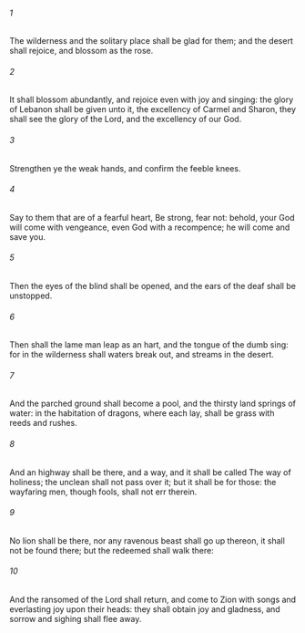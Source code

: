 ###### 1
The wilderness and the solitary place shall be glad for them; and the desert shall rejoice, and blossom as the rose.

###### 2
It shall blossom abundantly, and rejoice even with joy and singing: the glory of Lebanon shall be given unto it, the excellency of Carmel and Sharon, they shall see the glory of the Lord, and the excellency of our God.

###### 3
Strengthen ye the weak hands, and confirm the feeble knees.

###### 4
Say to them that are of a fearful heart, Be strong, fear not: behold, your God will come with vengeance, even God with a recompence; he will come and save you.

###### 5
Then the eyes of the blind shall be opened, and the ears of the deaf shall be unstopped.

###### 6
Then shall the lame man leap as an hart, and the tongue of the dumb sing: for in the wilderness shall waters break out, and streams in the desert.

###### 7
And the parched ground shall become a pool, and the thirsty land springs of water: in the habitation of dragons, where each lay, shall be grass with reeds and rushes.

###### 8
And an highway shall be there, and a way, and it shall be called The way of holiness; the unclean shall not pass over it; but it shall be for those: the wayfaring men, though fools, shall not err therein.

###### 9
No lion shall be there, nor any ravenous beast shall go up thereon, it shall not be found there; but the redeemed shall walk there:

###### 10
And the ransomed of the Lord shall return, and come to Zion with songs and everlasting joy upon their heads: they shall obtain joy and gladness, and sorrow and sighing shall flee away.

